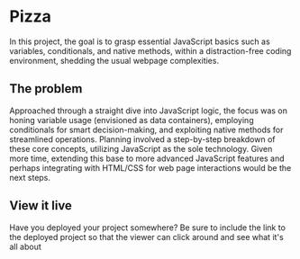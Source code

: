 # Pizza

In this project, the goal is to grasp essential JavaScript basics such as variables, conditionals, and native methods, within a distraction-free coding environment, shedding the usual webpage complexities.

## The problem

Approached through a straight dive into JavaScript logic, the focus was on honing variable usage (envisioned as data containers), employing conditionals for smart decision-making, and exploiting native methods for streamlined operations. Planning involved a step-by-step breakdown of these core concepts, utilizing JavaScript as the sole technology. Given more time, extending this base to more advanced JavaScript features and perhaps integrating with HTML/CSS for web page interactions would be the next steps.


## View it live

Have you deployed your project somewhere? Be sure to include the link to the deployed project so that the viewer can click around and see what it's all about

